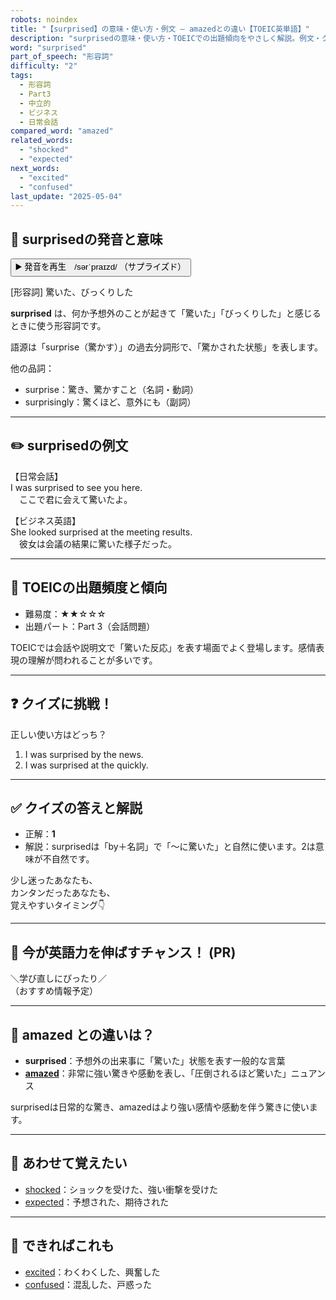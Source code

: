 ```yaml
---
robots: noindex
title: "【surprised】の意味・使い方・例文 ― amazedとの違い【TOEIC英単語】"
description: "surprisedの意味・使い方・TOEICでの出題傾向をやさしく解説。例文・クイズ付きでamazedとの違いもわかりやすく学べます。"
word: "surprised"
part_of_speech: "形容詞"
difficulty: "2"
tags:
  - 形容詞
  - Part3
  - 中立的
  - ビジネス
  - 日常会話
compared_word: "amazed"
related_words:
  - "shocked"
  - "expected"
next_words:
  - "excited"
  - "confused"
last_update: "2025-05-04"
---
```


## 🔰 surprisedの発音と意味

<button class="play-audio" onclick="playTTS('surprised')">
  <span class="play-audio-main">
    ▶️ 発音を再生　/sərˈpraɪzd/
  </span>
  <span class="play-audio-sub">
    （サプライズド）
  </span>
</button>

[形容詞] 驚いた、びっくりした

**surprised** は、何か予想外のことが起きて「驚いた」「びっくりした」と感じるときに使う形容詞です。

語源は「surprise（驚かす）」の過去分詞形で、「驚かされた状態」を表します。

他の品詞：  
- surprise：驚き、驚かすこと（名詞・動詞）
- surprisingly：驚くほど、意外にも（副詞）

---

## ✏️ surprisedの例文

【日常会話】  
I was surprised to see you here.  
　ここで君に会えて驚いたよ。

【ビジネス英語】  
She looked surprised at the meeting results.  
　彼女は会議の結果に驚いた様子だった。

---

## 🎯 TOEICの出題頻度と傾向

- 難易度：★★☆☆☆
- 出題パート：Part 3（会話問題）

TOEICでは会話や説明文で「驚いた反応」を表す場面でよく登場します。感情表現の理解が問われることが多いです。

---

## ❓ クイズに挑戦！

正しい使い方はどっち？

1. I was surprised by the news.  
2. I was surprised at the quickly.

---

## ✅ クイズの答えと解説

- 正解：**1**
- 解説：surprisedは「by＋名詞」で「～に驚いた」と自然に使います。2は意味が不自然です。

少し迷ったあなたも、  
カンタンだったあなたも、  
覚えやすいタイミング👇️

---

## 🚀 今が英語力を伸ばすチャンス！ (PR)

<div class="info-center">
＼学び直しにぴったり／<br>  
（おすすめ情報予定）
</div>

---

## 🤔  amazed との違いは？

- **surprised**：予想外の出来事に「驚いた」状態を表す一般的な言葉
- **[amazed](/word/amazed/)**：非常に強い驚きや感動を表し、「圧倒されるほど驚いた」ニュアンス

surprisedは日常的な驚き、amazedはより強い感情や感動を伴う驚きに使います。

---

## 🧩 あわせて覚えたい

- [shocked](/word/shocked/)：ショックを受けた、強い衝撃を受けた
- [expected](/word/expected/)：予想された、期待された

---

## 📖 できればこれも

- [excited](/word/excited/)：わくわくした、興奮した
- [confused](/word/confused/)：混乱した、戸惑った

<!-- cvid: aid31_bid41 -->

